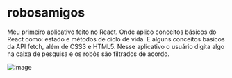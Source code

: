 # robosamigos
Meu primeiro aplicativo feito no React. Onde aplico conceitos básicos do React como: estado e métodos de ciclo de vida. E alguns conceitos básicos da API fetch, além de CSS3 e HTML5. 
Nesse aplicativo o usuário digita algo na caixa de pesquisa e os robôs são filtrados de acordo.

![image](https://user-images.githubusercontent.com/11366871/162230154-83cce463-ae9e-4d53-b9db-09944d90ead1.png)

